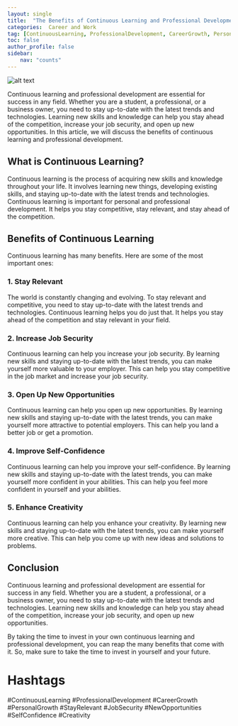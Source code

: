 ```yaml
---
layout: single
title:  "The Benefits of Continuous Learning and Professional Development"
categories:  Career and Work
tag: [ContinuousLearning, ProfessionalDevelopment, CareerGrowth, PersonalGrowth, StayRelevant, JobSecurity, NewOpportunities, SelfConfidence, Creativity, ]
toc: false
author_profile: false
sidebar:
    nav: "counts"
---
```

    
![alt text](https://images.pexels.com/photos/170811/pexels-photo-170811.jpeg?auto=compress&cs=tinysrgb&dpr=2&h=650&w=940 "Cover Image")

Continuous learning and professional development are essential for success in any field. Whether you are a student, a professional, or a business owner, you need to stay up-to-date with the latest trends and technologies. Learning new skills and knowledge can help you stay ahead of the competition, increase your job security, and open up new opportunities. In this article, we will discuss the benefits of continuous learning and professional development.

## What is Continuous Learning?

Continuous learning is the process of acquiring new skills and knowledge throughout your life. It involves learning new things, developing existing skills, and staying up-to-date with the latest trends and technologies. Continuous learning is important for personal and professional development. It helps you stay competitive, stay relevant, and stay ahead of the competition.

## Benefits of Continuous Learning

Continuous learning has many benefits. Here are some of the most important ones:

### 1. Stay Relevant

The world is constantly changing and evolving. To stay relevant and competitive, you need to stay up-to-date with the latest trends and technologies. Continuous learning helps you do just that. It helps you stay ahead of the competition and stay relevant in your field.

### 2. Increase Job Security

Continuous learning can help you increase your job security. By learning new skills and staying up-to-date with the latest trends, you can make yourself more valuable to your employer. This can help you stay competitive in the job market and increase your job security.

### 3. Open Up New Opportunities

Continuous learning can help you open up new opportunities. By learning new skills and staying up-to-date with the latest trends, you can make yourself more attractive to potential employers. This can help you land a better job or get a promotion.

### 4. Improve Self-Confidence

Continuous learning can help you improve your self-confidence. By learning new skills and staying up-to-date with the latest trends, you can make yourself more confident in your abilities. This can help you feel more confident in yourself and your abilities.

### 5. Enhance Creativity

Continuous learning can help you enhance your creativity. By learning new skills and staying up-to-date with the latest trends, you can make yourself more creative. This can help you come up with new ideas and solutions to problems.

## Conclusion

Continuous learning and professional development are essential for success in any field. Whether you are a student, a professional, or a business owner, you need to stay up-to-date with the latest trends and technologies. Learning new skills and knowledge can help you stay ahead of the competition, increase your job security, and open up new opportunities. 

By taking the time to invest in your own continuous learning and professional development, you can reap the many benefits that come with it. So, make sure to take the time to invest in yourself and your future.

# Hashtags

#ContinuousLearning #ProfessionalDevelopment #CareerGrowth #PersonalGrowth #StayRelevant #JobSecurity #NewOpportunities #SelfConfidence #Creativity